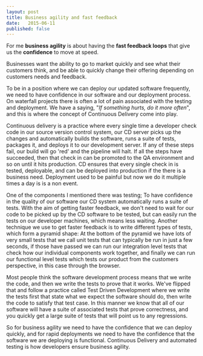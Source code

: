```yaml
---
layout: post
title: Business agility and fast feedback
date:   2015-06-11
published: false
---
```


For me **business agility** is about having the **fast feedback loops** that give us the **confidence** to move at speed.

Businesses want the ability to go to market quickly and see what their customers think, and be able to quickly change their offering depending on customers needs and feedback.

To be in a position where we can deploy our updated software frequently, we need to have confidence in our software and our deployment process. On waterfall projects there is often a lot of pain associated with the testing and deployment. We have a saying, "*If something hurts, do it more often*", and this is where the concept of Continuous Delivery come into play.

Continuous delivery is a practice where every single time a developer check code in our source version control system, our CD server picks up the changes and automatically builds the software, runs a suite of tests, packages it, and deploys it to our development server. If any of these steps fail, our build will go 'red' and the pipeline will halt. If all the steps have succeeded, then that check in can be promoted to the QA environment and so on until it hits production. CD ensures that every single check in is tested, deployable, and can be deployed into production if the there is a business need. Deployment used to be painful but now we do it multiple times a day is is a non event.

One of the components I mentioned there was testing; To have confidence in the quality of our software our CD system automatically runs a suite of tests. With the aim of getting faster feedback, we don't need to wait for our code to be picked up by the CD software to be tested, but can easily run the tests on our developer machines, which means less waiting. Another technique we use to get faster feedback is to write different types of tests, which form a pyramid shape: At the bottom of the pyramid we have lots of very small tests that we call unit tests that can typically be run in just a few seconds, if those have passed we can run our integration level tests that check how our individual components work together, and finally we can run our functional level tests which tests our product from the customers perspective, in this case through the browser.

Most people think the software development process means that we write the code, and then we write the tests to prove that it works. We've flipped that and follow a practice called Test Driven Development where we write the tests first that state what we expect the software should do, then write the code to satisfy that test case. In this manner we know that all of our software will have a suite of associated tests that prove correctness, and you quickly get a large suite of tests that will point us to any regressions.

So for business agility we need to have the confidence that we can deploy quickly, and for rapid deployments we need to have the confidence that the software we are deploying is functional. Continuous Delivery and automated testing is how developers ensure business agility.